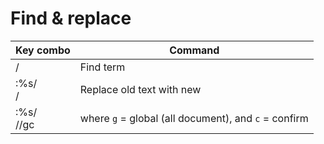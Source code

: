 # Find & replace

| Key combo | Command |
| --- | --- |
| /<search term> | Find term |
| :%s/<search term>/<replace with> | Replace old text with new |
| :%s/<search>/<replace>/gc  | where `g` = global (all document), and `c` = confirm |

